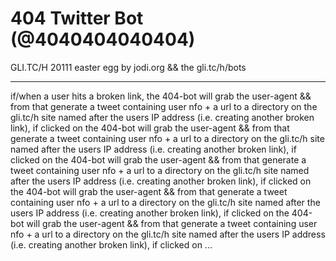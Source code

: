 404 Twitter Bot (@4040404040404)
===========

GLI.TC/H 20111 easter egg by jodi.org && the gli.tc/h/bots

* * * * 
    
if/when a user hits a broken link, the 404-bot will grab the user-agent && from that generate a tweet containing user nfo + a url to a directory on the gli.tc/h site named after the users IP address (i.e. creating another broken link), if clicked on the 404-bot will grab the user-agent && from that generate a tweet containing user nfo + a url to a directory on the gli.tc/h site named after the users IP address (i.e. creating another broken link), if clicked on the 404-bot will grab the user-agent && from that generate a tweet containing user nfo + a url to a directory on the gli.tc/h site named after the users IP address (i.e. creating another broken link), if clicked on the 404-bot will grab the user-agent && from that generate a tweet containing user nfo + a url to a directory on the gli.tc/h site named after the users IP address (i.e. creating another broken link), if clicked on the 404-bot will grab the user-agent && from that generate a tweet containing user nfo + a url to a directory on the gli.tc/h site named after the users IP address (i.e. creating another broken link), if clicked on ... 
